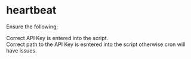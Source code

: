# heartbeat

Ensure the following;   

Correct API Key is entered into the script.  
Correct path to the API Key is esntered into the script otherwise cron will have issues. 
